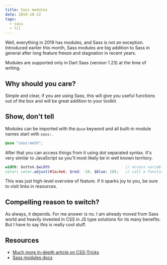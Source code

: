 ```yaml
---
title: Sass modules
date: 2019-10-22
tags:
  - sass
  - til
---
```


Well, everything in 2019 has modules, and Sass is not an exception. Introduced earlier this month, Sass modules are big addition to Sass in general after long feature freeze and stagnation in recent years.

Modules are supported only in Dart Sass (version 1.23) at the time of writing.

## Why should you care?

Simple and clear, if you are using Sass, this will give you useful functions out of the box and will be great addition to your toolkit.

## Show, don't tell

Modules can be imported with the `@use` keyword and all built-in module names start with `sass:`.

```scss
@use "sass:math";
```

After that you can access things from it using dot separated syntax. It's very similar to JavaScript so you'll most likely be in well known territory.

```scss
width: button.$width                                  // access variable
color: color.adjust(#1ac4e6, $red: -10, $blue: 10);   // call a function
```

This was just high-level overview of feature. If it sparks joy to you, be sure to visit links in resources.

## Compelling reason to switch?

As always, it depends. For me answer is no. I am already moved from Sass world and heavily invested in CSS in JS type solutions for its many benefits. But I have to say this is really cool stuff.

## Resources

- [Much more in-depth article on CSS-Tricks](https://css-tricks.com/introducing-sass-modules/)
- [Sass modules docs](https://sass-lang.com/documentation/modules)
